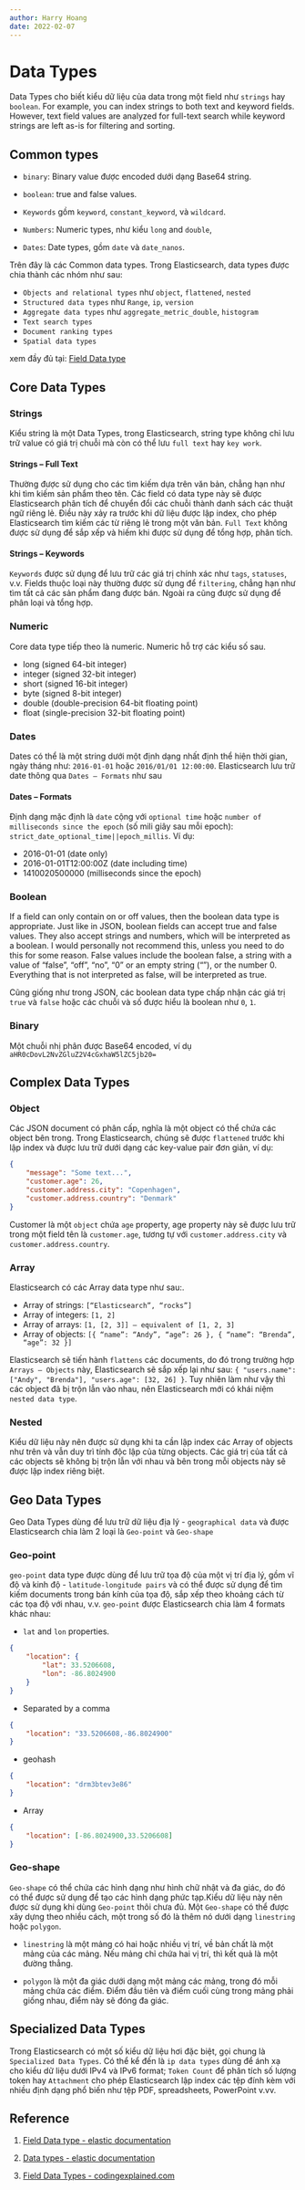 ```yaml
---
author: Harry Hoang
date: 2022-02-07
---
```


# Data Types

Data Types cho biết kiểu dữ liệu của data trong một field như `strings` hay `boolean`. For example, you can index strings to both text and keyword fields. However, text field values are analyzed for full-text search while keyword strings are left as-is for filtering and sorting.

## Common types

- `binary`: Binary value được encoded dưới dạng Base64 string.

- `boolean`: true and false values.

- `Keywords` gồm `keyword`, `constant_keyword`, và `wildcard`.

- `Numbers`: Numeric types, như kiểu `long` and `double`,

- `Dates`: Date types, gồm `date` và `date_nanos`.

Trên đây là các Common data types. Trong Elasticsearch, data types được chia thành các nhóm như sau:

- `Objects and relational types` như `object`, `flattened`, `nested` 
- `Structured data types` như `Range`, `ip`, `version`
- `Aggregate data types` như `aggregate_metric_double`, `histogram`
- `Text search types`
- `Document ranking types`
- `Spatial data types`

xem đầy đủ tại: [Field Data type](https://www.elastic.co/guide/en/elasticsearch/reference/current/mapping-types.html#mapping-types)


## Core Data Types

### Strings
Kiểu string là một Data Types, trong Elasticsearch, string type không chỉ lưu trữ value có giá trị chuỗi mà còn có thể lưu `full text` hay `key work`.

#### Strings – Full Text

Thường được sử dụng cho các tìm kiếm dựa trên văn bản, chẳng hạn như khi tìm kiếm sản phẩm theo tên. Các field có data type này sẽ được Elasticsearch phân tích để chuyển đổi các chuỗi thành danh sách các thuật ngữ riêng lẻ. Điều này xảy ra trước khi dữ liệu được lập index, cho phép Elasticsearch tìm kiếm các từ riêng lẻ trong một văn bản. `Full Text` không được sử dụng để sắp xếp và hiếm khi được sử dụng để tổng hợp, phân tích.

#### Strings – Keywords

`Keywords` được sử dụng để lưu trữ các giá trị chính xác như `tags`, `statuses`, v.v. Fields thuộc loại này thường được sử dụng để `filtering`, chẳng hạn như tìm tất cả các sản phẩm đang được bán. Ngoài ra cũng được sử dụng để phân loại và tổng hợp.

### Numeric

Core data type tiếp theo là numeric. Numeric hỗ trợ các kiểu số sau.

- long (signed 64-bit integer)
- integer (signed 32-bit integer)
- short (signed 16-bit integer)
- byte (signed 8-bit integer)
- double (double-precision 64-bit floating point)
- float (single-precision 32-bit floating point)

### Dates

Dates có thể là một string dưới một định dạng nhất định thể hiện thời gian, ngày tháng như: `2016-01-01` hoặc `2016/01/01 12:00:00`. Elasticsearch lưu trữ date thông qua `Dates – Formats` như sau

#### Dates – Formats
Định dạng mặc định là `date` cộng với `optional time` hoặc `number of milliseconds since the epoch` (số mili giây sau mỗi epoch): `strict_date_optional_time||epoch_millis`. Ví dụ:

- 2016-01-01 (date only)
- 2016-01-01T12:00:00Z (date including time)
- 1410020500000 (milliseconds since the epoch)

### Boolean
If a field can only contain on or off values, then the boolean data type is appropriate. Just like in JSON, boolean fields can accept true and false values. They also accept strings and numbers, which will be interpreted as a boolean. I would personally not recommend this, unless you need to do this for some reason. False values include the boolean false, a string with a value of “false”, “off”, “no”, “0” or an empty string (“”), or the number 0. Everything that is not interpreted as false, will be interpreted as true.

Cũng giống như trong JSON, các boolean data type chấp nhận các giá trị `true` và `false` hoặc các chuỗi và số được hiểu là boolean như `0`, `1`.

### Binary
Một chuỗi nhị phân được Base64 encoded, ví dụ `aHR0cDovL2NvZGluZ2V4cGxhaW5lZC5jb20=`

## Complex Data Types

### Object

Các JSON document có phân cấp, nghĩa là một object có thể chứa các object bên trong. Trong Elasticsearch, chúng sẽ được `flattened` trước khi lập index và được lưu trữ dưới dạng các key-value pair đơn giản, ví dụ:
```json
{
	"message": "Some text...",
	"customer.age": 26,
	"customer.address.city": "Copenhagen",
	"customer.address.country": "Denmark"
}
```

Customer là một `object` chứa `age` property, age property này sẽ được lưu trữ trong một field tên là `customer.age`, tương tự với `customer.address.city` và `customer.address.country`.

### Array

Elasticsearch có các Array data type như sau:.

- Array of strings: `[“Elasticsearch”, “rocks”]`
- Array of integers: `[1, 2]`
- Array of arrays: `[1, [2, 3]] – equivalent of [1, 2, 3]`
- Array of objects: `[{ “name”: “Andy”, “age”: 26 }, { “name”: “Brenda”, “age”: 32 }]`

Elasticsearch sẽ tiến hành `flattens` các documents, do đó trong trường hợp `Arrays – Objects` này, Elasticsearch sẽ sắp xếp lại như sau: `{ "users.name": ["Andy", "Brenda"], "users.age": [32, 26] }`. Tuy nhiên làm như vậy thì các object đã bị trộn lẫn vào nhau, nên Elasticsearch mới có khái niệm `nested data type`.

### Nested

Kiểu dữ liệu này nên được sử dụng khi ta cần lập index các Array of objects như trên và vẫn duy trì tính độc lập của từng objects. Các giá trị của tất cả các objects sẽ không bị trộn lẫn với nhau và bên trong mỗi objects này sẽ được lập index riêng biệt. 

## Geo Data Types

Geo Data Types dùng để lưu trữ dữ liệu địa lý - `geographical data` và được Elasticsearch chia làm 2 loại là `Geo-point` và `Geo-shape`


### Geo-point

`geo-point` data type được dùng để lưu trữ tọa độ của một vị trí địa lý, gồm vĩ độ và kinh độ - `latitude-longitude pairs` và có thể được sử dụng để tìm kiếm documents trong bán kính của tọa độ, sắp xếp theo khoảng cách từ các tọa độ với nhau, v.v. `geo-point` được Elasticsearch chia làm 4 formats khác nhau:

- `lat` and `lon` properties.

```json
{
	"location": { 
		"lat": 33.5206608,
		"lon": -86.8024900
	}
}
```

- Separated by a comma

```json
{
	"location": "33.5206608,-86.8024900" 
}
```

- geohash

```json
{
	"location": "drm3btev3e86" 
}
```

- Array

```json
{
	"location": [-86.8024900,33.5206608] 
}
```

### Geo-shape

`Geo-shape` có thể chứa các hình dạng như hình chữ nhật và đa giác, do đó có thể được sử dụng để tạo các hình dạng phức tạp.Kiểu dữ liệu này nên được sử dụng khi dùng `Geo-point` thôi chưa đủ. Một `Geo-shape` có thể được xây dựng theo nhiều cách, một trong số đó là thêm nó dưới dạng `linestring` hoặc `polygon`. 

- `linestring` là một mảng có hai hoặc nhiều vị trí, về bản chất là một mảng của các mảng. Nếu mảng chỉ chứa hai vị trí, thì kết quả là một đường thẳng. 

- `polygon` là một đa giác dưới dạng một mảng các mảng, trong đó mỗi mảng chứa các điểm. Điểm đầu tiên và điểm cuối cùng trong mảng phải giống nhau, điểm này sẽ đóng đa giác.

## Specialized Data Types

Trong Elasticsearch có một số kiểu dữ liệu hơi đặc biệt, gọi chung là `Specialized Data Types`. Có thể kể đến là `ip data types` dùng để ánh xạ cho kiểu dữ liệu dưới IPv4 và IPv6 format; `Token Count` để phân tích số lượng token hay `Attachment` cho phép Elasticsearch lập index các tệp đính kèm với nhiều định dạng phổ biến như tệp PDF, spreadsheets, PowerPoint v.vv.


## Reference

1. [Field Data type - elastic documentation](https://www.elastic.co/guide/en/elasticsearch/reference/current/mapping-types.html#mapping-types)

2. [Data types - elastic documentation](https://www.elastic.co/guide/en/elasticsearch/reference/current/sql-data-types.html)

3. [Field Data Types - codingexplained.com](https://codingexplained.com/coding/elasticsearch/field-data-types)